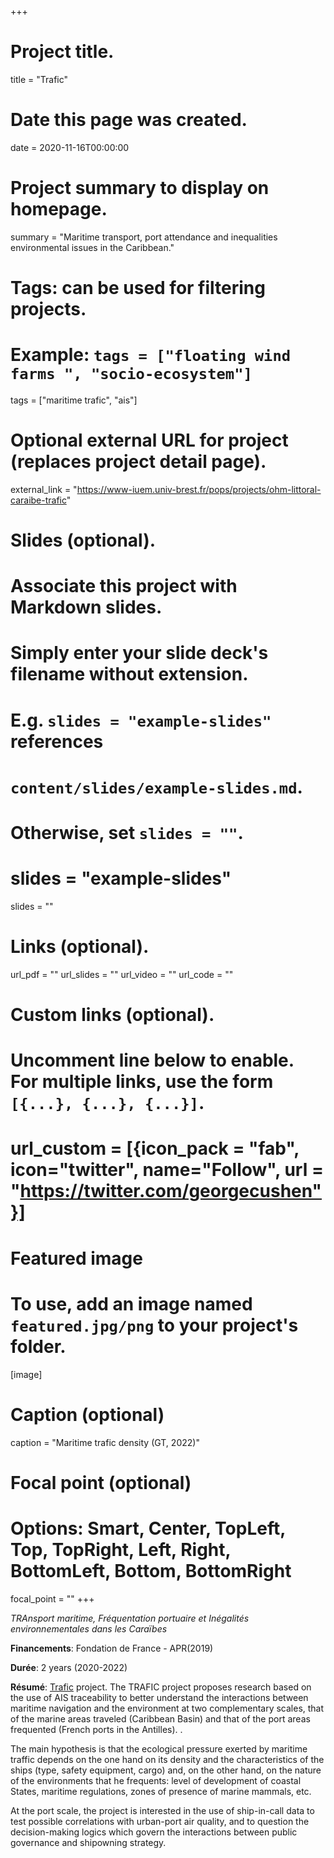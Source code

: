 +++
# Project title.
title = "Trafic"

# Date this page was created.
date = 2020-11-16T00:00:00

# Project summary to display on homepage.
summary = "Maritime transport, port attendance and inequalities environmental issues in the Caribbean."

# Tags: can be used for filtering projects.
# Example: `tags = ["floating wind farms ", "socio-ecosystem"]`
tags = ["maritime trafic", "ais"]

# Optional external URL for project (replaces project detail page).
external_link = "https://www-iuem.univ-brest.fr/pops/projects/ohm-littoral-caraibe-trafic"

# Slides (optional).
#   Associate this project with Markdown slides.
#   Simply enter your slide deck's filename without extension.
#   E.g. `slides = "example-slides"` references 
#   `content/slides/example-slides.md`.
#   Otherwise, set `slides = ""`.
# slides = "example-slides"
 slides = ""

# Links (optional).
url_pdf = ""
url_slides = ""
url_video = ""
url_code = ""

# Custom links (optional).
#   Uncomment line below to enable. For multiple links, use the form `[{...}, {...}, {...}]`.
# url_custom = [{icon_pack = "fab", icon="twitter", name="Follow", url = "https://twitter.com/georgecushen"}]

# Featured image
# To use, add an image named `featured.jpg/png` to your project's folder. 
[image]
  # Caption (optional)
  caption = "Maritime trafic density (GT, 2022)"
  
  # Focal point (optional)
  # Options: Smart, Center, TopLeft, Top, TopRight, Left, Right, BottomLeft, Bottom, BottomRight
  focal_point = ""
+++



_TRAnsport maritime, Fréquentation portuaire et Inégalités environnementales dans les Caraïbes_


__Financements__: Fondation de France - APR(2019) 

__Durée__: 2 years (2020-2022)

__Résumé__: 
[Trafic](https://www-iuem.univ-brest.fr/pops/projects/ohm-littoral-caraibe-trafic) project. The TRAFIC project proposes research based on the use of AIS traceability to better understand the interactions between maritime navigation and the environment at two complementary scales, that of the marine areas traveled (Caribbean Basin) and that of the port areas frequented (French ports in the Antilles). .

The main hypothesis is that the ecological pressure exerted by maritime traffic depends on the one hand on its density and the characteristics of the ships (type, safety equipment, cargo) and, on the other hand, on the nature of the environments that he frequents: level of development of coastal States, maritime regulations, zones of presence of marine mammals, etc.

At the port scale, the project is interested in the use of ship-in-call data to test possible correlations with urban-port air quality, and to question the decision-making logics which govern the interactions between public governance and shipowning strategy.





